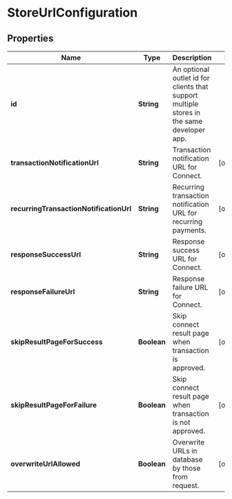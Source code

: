 
# StoreUrlConfiguration

## Properties
Name | Type | Description | Notes
------------ | ------------- | ------------- | -------------
**id** | **String** | An optional outlet id for clients that support multiple stores in the same developer app. | 
**transactionNotificationUrl** | **String** | Transaction notification URL for Connect. |  [optional]
**recurringTransactionNotificationUrl** | **String** | Recurring transaction notification URL for recurring payments. |  [optional]
**responseSuccessUrl** | **String** | Response success URL for Connect. |  [optional]
**responseFailureUrl** | **String** | Response failure URL for Connect. |  [optional]
**skipResultPageForSuccess** | **Boolean** | Skip connect result page when transaction is approved. |  [optional]
**skipResultPageForFailure** | **Boolean** | Skip connect result page when transaction is not approved. |  [optional]
**overwriteUrlAllowed** | **Boolean** | Overwrite URLs in database by those from request. |  [optional]



